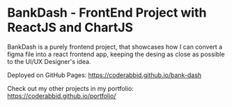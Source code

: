 # BankDash - FrontEnd Project with ReactJS and ChartJS

BankDash is a purely frontend project, that showcases how I can convert a figma file into a react frontend app, keeping the desing as close as possible to the UI/UX Designer's idea.

Deployed on GitHub Pages: https://coderabbid.github.io/bank-dash

Check out my other projects in my portfolio: https://coderabbid.github.io/portfolio/
